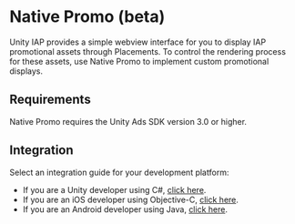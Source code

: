 # Native Promo (beta)
Unity IAP provides a simple webview interface for you to display IAP promotional assets through Placements. To control the rendering process for these assets, use Native Promo to implement custom promotional displays.

## Requirements
Native Promo requires the Unity Ads SDK version 3.0 or higher.

## Integration
Select an integration guide for your development platform:

* If you are a Unity developer using C#, [click here](MonetizationNativePromoUnity.md). 
* If you are an iOS developer using Objective-C, [click here](MonetizationNativePromoIos.md). 
* If you are an Android developer using Java, [click here](MonetizationNativePromoAndroid.md).